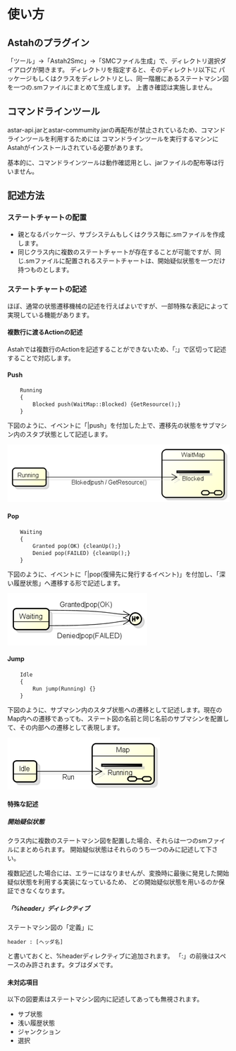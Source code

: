 # 使い方

## Astahのプラグイン

「ツール」→「Astah2Smc」→「SMCファイル生成」で、ディレクトリ選択ダイアログが開きます。
ディレクトリを指定すると、そのディレクトリ以下に
パッケージもしくはクラスをディレクトリとし、同一階層にあるステートマシン図を一つの.smファイルにまとめて生成します。
上書き確認は実施しません。

## コマンドラインツール

astar-api.jarとastar-commumity.jarの再配布が禁止されているため、コマンドラインツールを利用するためには
コマンドラインツールを実行するマシンにAstahがインストールされている必要があります。

基本的に、コマンドラインツールは動作確認用とし、jarファイルの配布等は行いません。

## 記述方法

### ステートチャートの配置

*   親となるパッケージ、サブシステムもしくはクラス毎に.smファイルを作成します。
*   同じクラス内に複数のステートチャートが存在することが可能ですが、同じ.smファイルに配置されるステートチャートは、開始疑似状態を一つだけ持つものとします。

### ステートチャートの記述

ほぼ、通常の状態遷移機械の記述を行えばよいですが、一部特殊な表記によって実現している機能があります。

#### 複数行に渡るActionの記述

Astahでは複数行のActionを記述することができないため、「;」で区切って記述することで対応します。

#### Push

    	Running
    	{ 
    		Blocked push(WaitMap::Blocked) {GetResource();}
    	}

下図のように、イベントに「|push」を付加した上で、遷移先の状態をサブマシン内のスタブ状態として記述します。

![PushTransition](figures/PushTransition.png)

#### Pop

    	Waiting
    	{
    		Granted pop(OK) {cleanUp();}
    		Denied pop(FAILED) {cleanUp();}
    	}

下図のように、イベントに「|pop(復帰先に発行するイベント)」を付加し、「深い履歴状態」へ遷移する形で記述します。

![PopTransition](figures/PopTransition.png)


#### Jump

    	Idle
    	{
    		Run jump(Running) {}
    	}

下図のように、サブマシン内のスタブ状態への遷移として記述します。現在のMap内への遷移であっても、ステート図の名前と同じ名前のサブマシンを配置して、その内部への遷移として表現します。

![JumpTransition](figures/JumpTransition.png)


#### 特殊な記述

##### 開始疑似状態

クラス内に複数のステートマシン図を配置した場合、それらは一つのsmファイルにまとめられます。
開始疑似状態はそれらのうち一つのみに記述して下さい。

複数記述した場合には、エラーにはなりませんが、変換時に最後に発見した開始疑似状態を利用する実装になっているため、
どの開始疑似状態を用いるのか保証できなくなります。

##### 「%header」ディレクティブ

ステートマシン図の「定義」に

    header : [ヘッダ名]
	
と書いておくと、%headerディレクティブに追加されます。
「:」の前後はスペースのみ許されます。タブはダメです。

#### 未対応項目
以下の図要素はステートマシン図内に記述してあっても無視されます。

*   サブ状態
*   浅い履歴状態
*   ジャンクション
*   選択
